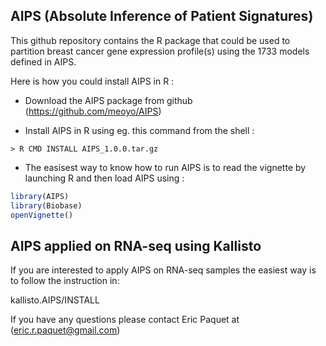 ## AIPS (Absolute Inference of Patient Signatures)

This github repository contains the R package that could be used to partition breast cancer gene expression profile(s) using the 1733 models defined in AIPS.

Here is how you could install AIPS in R :

* Download the AIPS package from github (https://github.com/meoyo/AIPS)

* Install AIPS in R using eg. this command from the shell :

`> R CMD INSTALL AIPS_1.0.0.tar.gz`

* The easisest way to know how to run AIPS is to read the vignette by launching R and then load AIPS using :

```R
library(AIPS)
library(Biobase)
openVignette()
```

## AIPS applied on RNA-seq using Kallisto

If you are interested to apply AIPS on RNA-seq samples the easiest way is to follow the instruction in:

kallisto.AIPS/INSTALL

If you have any questions please contact Eric Paquet at (eric.r.paquet@gmail.com)
